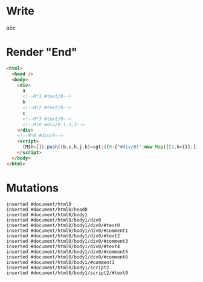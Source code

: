 # Write
  <div>a<!M*1 #text/0>b<!M*2 #text/0>c<!M*3 #text/0><!M|0 #div/0 1,2,3></div><!M*0 #div/0><script>(M$h=[]).push((b,s,h,j,k)=>({0:{"#div/0(":new Map([[1,h={}],[2,j={}],[3,k={}]])},1:h,2:j,3:k}),[])</script>


# Render "End"
```html
<html>
  <head />
  <body>
    <div>
      a
      <!--M*1 #text/0-->
      b
      <!--M*2 #text/0-->
      c
      <!--M*3 #text/0-->
      <!--M|0 #div/0 1,2,3-->
    </div>
    <!--M*0 #div/0-->
    <script>
      (M$h=[]).push((b,s,h,j,k)=&gt;({0:{"#div/0(":new Map([[1,h={}],[2,j={}],[3,k={}]])},1:h,2:j,3:k}),[])
    </script>
  </body>
</html>
```

# Mutations
```
inserted #document/html0
inserted #document/html0/head0
inserted #document/html0/body1
inserted #document/html0/body1/div0
inserted #document/html0/body1/div0/#text0
inserted #document/html0/body1/div0/#comment1
inserted #document/html0/body1/div0/#text2
inserted #document/html0/body1/div0/#comment3
inserted #document/html0/body1/div0/#text4
inserted #document/html0/body1/div0/#comment5
inserted #document/html0/body1/div0/#comment6
inserted #document/html0/body1/#comment1
inserted #document/html0/body1/script2
inserted #document/html0/body1/script2/#text0
```
